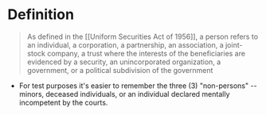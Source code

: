 # Definition
> As defined in the [[Uniform Securities Act of 1956]], a person refers to an individual, a corporation, a partnership, an association, a joint-stock company, a trust where the interests of the beneficiaries are evidenced by a security, an unincorporated organization, a government, or a political subdivision of the government
> 

- For test purposes it's easier to remember the three (3) "non-persons" -- minors, deceased individuals, or an individual declared mentally incompetent by the courts.
